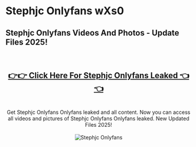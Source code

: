 # Stephjc Onlyfans wXs0

<h2>Stephjc Onlyfans Videos And Photos - Update Files 2025!</h2>
<br>
<div align="center">
<h2><a href="https://213.232.235.80/live/video.php?q=stephjc-onlyfans" rel="nofollow">👉👉 Click Here For Stephjc Onlyfans Leaked 👈👈</a></h2>

<br>
Get Stephjc Onlyfans Onlyfans leaked and all content. Now you can access all videos and pictures of Stephjc Onlyfans Onlyfans leaked. New Updated Files 2025!
<br>
<br>
<a href="https://213.232.235.80/live/video.php?q=stephjc-onlyfans" rel="nofollow" data-target="animated-image.originalLink"><img src="https://i.imgur.com/dJHk4Zq.gif" alt="Stephjc Onlyfans" style="max-width: 100%; display: inline-block;" data-target="animated-image.originalImage"></a>
</div>
<br>